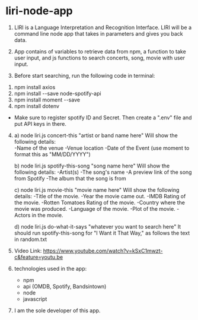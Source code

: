 # liri-node-app

1. LIRI is a Language Interpretation and Recognition Interface. LIRI will be a command line node app that takes in parameters and gives you back data.

2. App contains of variables to retrieve data from npm, a function to take user input, and js functions to search concerts, song, movie with user input.

3. Before start searching, run the following code in terminal:
  1) npm install axios
  2) npm install --save node-spotify-api
  3) npm install moment --save
  4) npm install dotenv
  * Make sure to register spotify ID and Secret. 
  Then create a ".env" file and put API keys in there.
  
4. a) node liri.js concert-this "artist or band name here"
      Will show the following details:      
      -Name of the venue
      -Venue location
      -Date of the Event (use moment to format this as "MM/DD/YYYY")
      
   b) node liri.js spotify-this-song "song name here"
      Will show the following details:
      -Artist(s)
      -The song's name
      -A preview link of the song from Spotify
      -The album that the song is from
      
   c) node liri.js movie-this "movie name here"
      Will show the following details:
      -Title of the movie.
      -Year the movie came out.
      -IMDB Rating of the movie.
      -Rotten Tomatoes Rating of the movie.
      -Country where the movie was produced.
      -Language of the movie.
      -Plot of the movie.
      -Actors in the movie.

   d) node liri.js do-what-it-says "whatever you want to search here"
      It should run spotify-this-song for "I Want it That Way," as follows the text in random.txt
      
5. Video Link: https://www.youtube.com/watch?v=kSxC1mwzt-c&feature=youtu.be
 
6. technologies used in the app:
   - npm
   - api (OMDB, Spotify, Bandsintown)
   - node
   - javascript

7. I am the sole developer of this app.
